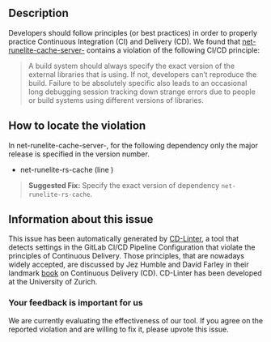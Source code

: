 
## Description
Developers should follow principles (or best practices) in order to properly practice Continuous Integration (CI) and Delivery (CD).
We found that [net-runelite-cache-server-](https://gitlab.com/kleinebaas/fullrune/blob/master/.gitlab-ci.yml) contains a violation of the following CI/CD principle:

> A build system should always specify the exact version of the external libraries that is using.
If not, developers can’t reproduce the build. Failure to be absolutely specific also leads to an occasional long debugging session tracking down strange errors due to people or build systems using different versions of libraries.

## How to locate the violation

In net-runelite-cache-server-, for the following dependency only the major release is specified in the version number.

* net-runelite-rs-cache (line )

> **Suggested Fix:** Specify the exact version of dependency `net-runelite-rs-cache`.

## Information about this issue

This issue has been automatically generated by [CD-Linter](https://gitlab.com/Jancso/configuration-analytics), a tool that detects settings in the GitLab CI/CD Pipeline Configuration that violate the principles of Continuous Delivery. Those principles, that are nowadays widely accepted, are discussed by Jez Humble and David Farley in their landmark [book](https://www.oreilly.com/library/view/continuous-delivery-reliable/9780321670250/) on Continuous Delivery (CD). CD-Linter has been developed at the University of Zurich.

### Your feedback is important for us
We are currently evaluating the effectiveness of our tool. If you agree on the reported violation and are willing to fix it, please upvote this issue.
